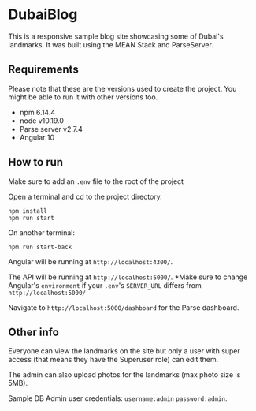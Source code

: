 # DubaiBlog

This is a responsive sample blog site showcasing some of Dubai's landmarks. It was built using the MEAN Stack and ParseServer.

## Requirements
Please note that these are the versions used to create the project. You might be able to run it with other versions too.

* npm 6.14.4
* node v10.19.0
* Parse server v2.7.4
* Angular 10

## How to run

Make sure to add an `.env` file to the root of the project

Open a terminal and cd to the project directory.
```
npm install
npm run start 
```
On another terminal:
```
npm run start-back
```

Angular will be running at `http://localhost:4300/`.

The API will be running at `http://localhost:5000/`.
*Make sure to change Angular's `environment` if your `.env`'s `SERVER_URL` differs from `http://localhost:5000/`

Navigate to `http://localhost:5000/dashboard` for the Parse dashboard.

## Other info

Everyone can view the landmarks on the site but only a user with super access (that means they have the Superuser role) can edit them.

The admin can also upload photos for the landmarks (max photo size is 5MB).

Sample DB Admin user credentials: `username:admin` `password:admin`.
